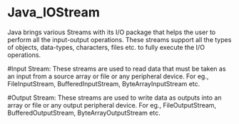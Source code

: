 # Java_IOStream
  Java brings various Streams with its I/O package that helps the user to perform all the input-output operations. These streams support all the types of objects, data-types, characters, files etc. to fully execute the I/O operations.

#Input Stream: These streams are used to read data that must be taken as an input from a source array or file or any peripheral device. For eg., FileInputStream, BufferedInputStream, ByteArrayInputStream etc.

#Output Stream: These streams are used to write data as outputs into an array or file or any output peripheral device. For eg., FileOutputStream, BufferedOutputStream, ByteArrayOutputStream etc.
